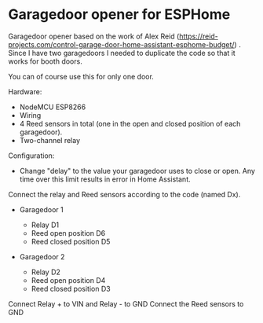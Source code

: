 # Garagedoor opener for ESPHome
Garagedoor opener based on the work of Alex Reid (https://reid-projects.com/control-garage-door-home-assistant-esphome-budget/) . 
Since I have two garagedoors I needed to duplicate the code so that it works for booth doors.

You can of course use this for only one door.

Hardware:
- NodeMCU ESP8266
- Wiring
- 4 Reed sensors in total (one in the open and closed position of each garagedoor).
- Two-channel relay

Configuration:
- Change "delay" to the value your garagedoor uses to close or open. Any time over this limit results in error in Home Assistant.

Connect the relay and Reed sensors according to the code (named Dx).
- Garagedoor 1
  - Relay D1
  - Reed open position D6
  - Reed closed position D5

- Garagedoor 2
  - Relay D2
  - Reed open position D4
  - Reed closed position D3

Connect Relay + to VIN and Relay - to GND
Connect the Reed sensors to GND
